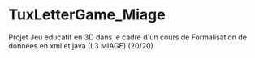 # TuxLetterGame_Miage

Projet Jeu educatif en 3D dans le cadre d'un cours de Formalisation de données en xml et java (L3 MIAGE)
(20/20)
